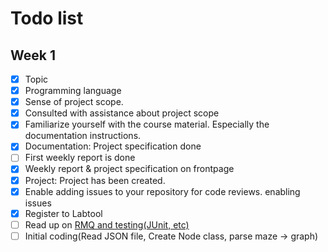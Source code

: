 # Todo list

## Week 1
- [X] Topic
- [X] Programming language
- [X] Sense of project scope.
- [X] Consulted with assistance about project scope
- [X] Familiarize yourself with the course material. Especially the documentation instructions.
- [X] Documentation: Project specification done
- [ ] First weekly report is done
- [X] Weekly report & project specification on frontpage
- [X] Project: Project has been created.
- [X] Enable adding issues to your repository for code reviews. enabling issues
- [X] Register to Labtool
- [ ] Read up on [RMQ and testing(JUnit, etc)](https://github.com/TiraLabra/Testing-and-rmq)
- [ ] Initial coding(Read JSON file, Create Node class, parse maze -> graph)
